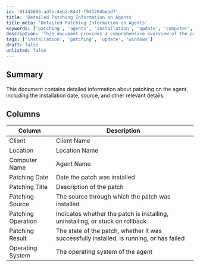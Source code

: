 ```yaml
---
id: '0f445886-adfb-4eb2-844f-f945264bebd7'
title: 'Detailed Patching Information on Agents'
title_meta: 'Detailed Patching Information on Agents'
keywords: ['patching', 'agents', 'installation', 'update', 'computer', 'status']
description: 'This document provides a comprehensive overview of the patching process on agents, including details such as the installation date, source of the patch, and the current status of the patching operation. It outlines the key columns that represent various aspects of the patching information, making it a valuable resource for monitoring and managing agent updates.'
tags: ['installation', 'patching', 'update', 'windows']
draft: false
unlisted: false
---
```


## Summary

This document contains detailed information about patching on the agent, including the installation date, source, and other relevant details.

## Columns

| Column              | Description                                                                                     |
|---------------------|-------------------------------------------------------------------------------------------------|
| Client              | Client Name                                                                                    |
| Location            | Location Name                                                                                  |
| Computer Name       | Agent Name                                                                                     |
| Patching Date       | Date the patch was installed                                                                    |
| Patching Title      | Description of the patch                                                                        |
| Patching Source     | The source through which the patch was installed                                                |
| Patching Operation   | Indicates whether the patch is installing, uninstalling, or stuck on rollback                 |
| Patching Result     | The state of the patch, whether it was successfully installed, is running, or has failed       |
| Operating System    | The operating system of the agent                                                               |

